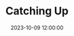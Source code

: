 ---
title: Catching Up
date: "2023-10-09 12:00:00"
media:
- {type: img, url: images/catching-up-4.png, layout: big}
tags:
- drawing
categories:
- present
---